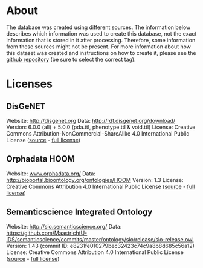 # About

The database was created using different sources. The information below describes which information was used to create this database, not the exact information that is stored in it after processing. Therefore, some information from these sources might not be present. For more information about how this dataset was created and instructions on how to create it, please see the [github repository](https://github.com/molgenis/vibe/tree/master/database) (be sure to select the correct tag).

# Licenses

## DisGeNET

Website: http://disgenet.org
Data: http://rdf.disgenet.org/download/
Version: 6.0.0 (all) + 5.0.0 (pda.ttl, phenotype.ttl & void.ttl)
License: Creative Commons Attribution-NonCommercial-ShareAlike 4.0 International Public License ([source](http://disgenet.org/legal) - [full license](https://creativecommons.org/licenses/by-nc-sa/4.0/))

## Orphadata HOOM

Website: www.orphadata.org/
Data: http://bioportal.bioontology.org/ontologies/HOOM
Version: 1.3
License: Creative Commons Attribution 4.0 International Public License ([source](http://www.orphadata.org/cgi-bin/index.php#legal) - [full license](https://creativecommons.org/licenses/by/4.0/))

## Semanticscience Integrated Ontology

Website: http://sio.semanticscience.org/
Data: https://github.com/MaastrichtU-IDS/semanticscience/commits/master/ontology/sio/release/sio-release.owl
Version: 1.43 (commit ID: e8231fe010279bec32423c74c9a8b8d685c56a12)
License: Creative Commons Attribution 4.0 International Public License ([source](https://raw.githubusercontent.com/MaastrichtU-IDS/semanticscience/e8231fe010279bec32423c74c9a8b8d685c56a12/ontology/sio/release/sio-release.owl) - [full license](http://creativecommons.org/licenses/by/4.0/))
